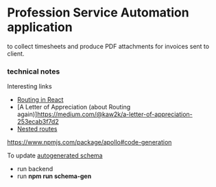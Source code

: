 # Profession Service Automation application

to collect timesheets and produce PDF attachments for invoices sent to client.

### technical notes

Interesting links

- [Routing in React](https://blog.pshrmn.com/simple-react-router-v4-tutorial/)
- [A Letter of Appreciation (about Routing again)]https://medium.com/@kaw2k/a-letter-of-appreciation-253ecab3f7d2
- [Nested routes](https://tylermcginnis.com/react-router-nested-routes/)

https://www.npmjs.com/package/apollo#code-generation

To update [autogenerated schema](https://graphql-code-generator.com/docs/plugins/typescript)

- run backend
- run **npm run schema-gen**

